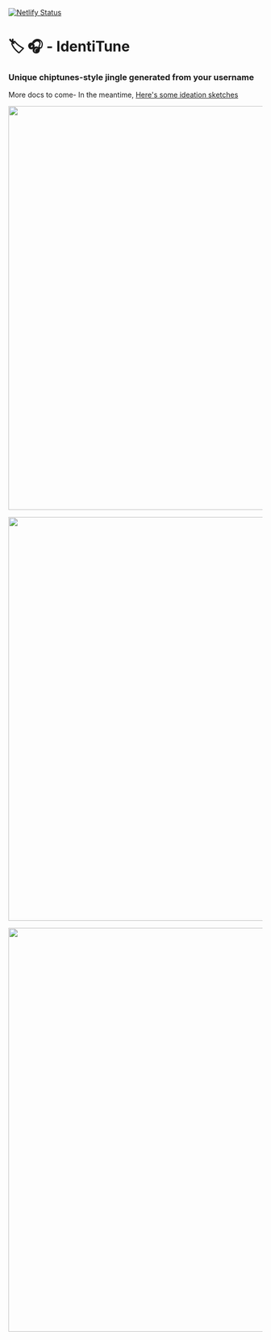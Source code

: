 [![Netlify Status](https://api.netlify.com/api/v1/badges/1dde8721-b078-48eb-9608-93212f99e067/deploy-status)](https://app.netlify.com/sites/identitune/deploys)

# 🏷 🎧 - IdentiTune <!-- omit in toc -->
### Unique chiptunes-style jingle generated from your username <!-- omit in toc -->

More docs to come- In the meantime, [Here's some ideation sketches](docs/)

<a href="https://github.com/oheydrew/IdentiTune/blob/main/docs/"><img src="https://github.com/oheydrew/IdentiTune/blob/feature/styling/docs/identitune-ideation1.png?raw=true" width="800px"></a>

<a href="https://github.com/oheydrew/IdentiTune/blob/main/docs/"><img src="https://github.com/oheydrew/IdentiTune/blob/feature/styling/docs/identitune-ideation2.png?raw=true" width="800px"></a>

<a href="https://github.com/oheydrew/IdentiTune/blob/main/docs/"><img src="https://github.com/oheydrew/IdentiTune/blob/feature/styling/docs/identitune-ideation3.png?raw=true" width="800px"></a>
